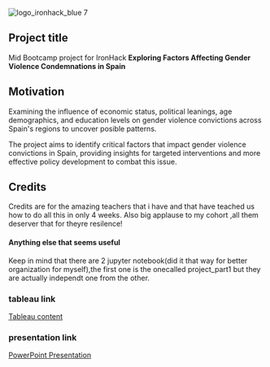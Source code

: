 <!-- @format -->

![logo_ironhack_blue 7](https://user-images.githubusercontent.com/23629340/40541063-a07a0a8a-601a-11e8-91b5-2f13e4e6b441.png)

## Project title

Mid Bootcamp project for IronHack **Exploring Factors Affecting Gender Violence Condemnations in Spain**

## Motivation

Examining the influence of economic status, political leanings, age demographics, and education levels on gender violence convictions across Spain's regions to uncover posible patterns.

The project aims to identify critical factors that impact gender violence convictions in Spain, providing insights for targeted interventions and more effective policy development to combat this issue.

## Credits

Credits are for the amazing teachers that i have and that have teached us how to do all this in only 4 weeks.
Also big applause to my cohort ,all them deserver that for theyre resilence!

#### Anything else that seems useful

Keep in mind that there are 2 jupyter notebook(did it that way for better organization for myself),the first one is the onecalled project_part1 but they are actually independt one from the other.

### tableau link

[Tableau content](https://public.tableau.com/app/profile/gabriel.radu/viz/mid-bootcamp-project_16998919263720/Story1?publish=yes)

### presentation link

[PowerPoint Presentation](https://www.canva.com/design/DAF0Poye7XY/pEzu2xOyhBaTVEOk7Uj5ow/edit?utm_content=DAF0Poye7XY&utm_campaign=designshare&utm_medium=link2&utm_source=sharebutton)
